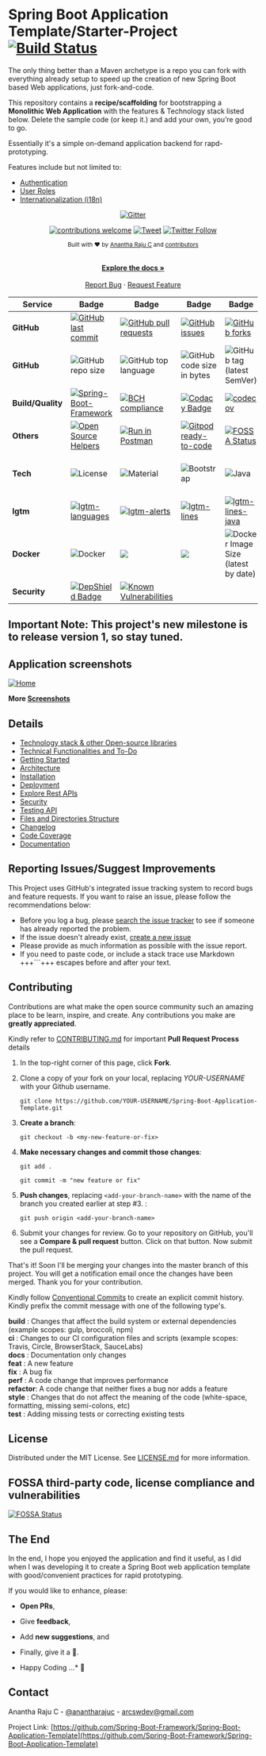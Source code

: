 <!--
*** Thanks for checking out Spring Boot Application Template. If you have a suggestion
*** that would make this better, please fork the repo and create a pull request
*** or simply open an issue with the tag "enhancement".
*** Thanks again!
-->
# Spring Boot Application Template/Starter-Project [![Build Status](https://travis-ci.org/AnanthaRajuC/Spring-Boot-Application-Template.svg?branch=master)](https://travis-ci.org/github/AnanthaRajuC/Spring-Boot-Application-Template)

The only thing better than a Maven archetype is a repo you can fork with everything already setup to speed up the creation of new Spring Boot based Web applications, just fork-and-code.

This repository contains a **recipe/scaffolding** for bootstrapping a **Monolithic Web Application** with the features & Technology stack listed below. Delete the sample code (or keep it.) and add your own, you’re good to go.

Essentially it's a simple on-demand application backend for rapd-prototyping.

Features include but not limited to:

- [Authentication](documents/AUTHENTICATION.MD)  
- [User Roles](documents/USER_ROLES.MD)   
- [Internationalization (i18n)](documents/INTERNATIONALIZATION.MD) 

<div align="center">

[![Gitter](https://badges.gitter.im/spring-boot-application-template/community.svg)](https://gitter.im/spring-boot-application-template/community?utm_source=badge&utm_medium=badge&utm_campaign=pr-badge)
</div>

<div align="center">

[![contributions welcome](https://img.shields.io/badge/contributions-welcome-brightgreen?logo=github)](CODE_OF_CONDUCT.md) [![Tweet](https://img.shields.io/twitter/url/http/shields.io.svg?style=social)](https://twitter.com/intent/tweet?text=Checkout+this+recipe+for+bootstrapping+a+%40springboot+based+monolithic+web+application&url=https://github.com/Spring-Boot-Framework/Spring-Boot-Application-Template&hashtags=SpringBoot) [![Twitter Follow](https://img.shields.io/twitter/follow/anantharajuc?label=follow%20me&style=social)](https://twitter.com/anantharajuc)
</div>

<div align="center">
  <sub>Built with ❤︎ by <a href="https://twitter.com/anantharajuc">Anantha Raju C</a> and <a href="https://github.com/Spring-Boot-Framework/Spring-Boot-Application-Template/graphs/contributors">contributors</a>
</div>

</br>

<p align="center">
	<a href="https://github.com/Spring-Boot-Framework/Spring-Boot-Application-Template/blob/master/README.md#spring-boot-application-templatestarter-project-"><strong>Explore the docs »</strong></a>
	<br />
	<br />
	<a href="https://github.com/Spring-Boot-Framework/Spring-Boot-Application-Template/issues">Report Bug</a>
	·
	<a href="https://github.com/Spring-Boot-Framework/Spring-Boot-Application-Template/issues">Request Feature</a>
</p>

<!-- PROJECT SHIELDS -->
<!--
*** I'm using markdown "reference style" links for readability.
*** Reference links are enclosed in brackets [ ] instead of parentheses ( ).
-->

|     Service     | Badge | Badge | Badge | Badge | Badge |
|-----------------|-------|-------|-------|-------|-------|
|  **GitHub**     |[![GitHub last commit](https://img.shields.io/github/last-commit/anantharajuc/Spring-Boot-Application-Template)](https://github.com/Spring-Boot-Framework/Spring-Boot-Application-Template/commits/master)|[![GitHub pull requests](https://img.shields.io/github/issues-pr-raw/Spring-Boot-Framework/Spring-Boot-Application-Template)](https://github.com/Spring-Boot-Framework/Spring-Boot-Application-Template/pulls)|[![GitHub issues](https://img.shields.io/github/issues/Spring-Boot-Framework/Spring-Boot-Application-Template)](https://github.com/Spring-Boot-Framework/Spring-Boot-Application-Template/issues)|[![GitHub forks](https://img.shields.io/github/forks/Spring-Boot-Framework/Spring-Boot-Application-Template)](https://github.com/Spring-Boot-Framework/Spring-Boot-Application-Template/network)|[![GitHub stars](https://img.shields.io/github/stars/Spring-Boot-Framework/Spring-Boot-Application-Template)](https://github.com/Spring-Boot-Framework/Spring-Boot-Application-Template/stargazers)|
|  **GitHub**     |![GitHub repo size](https://img.shields.io/github/repo-size/Spring-Boot-Framework/Spring-Boot-Application-Template)|![GitHub top language](https://img.shields.io/github/languages/top/Spring-Boot-Framework/Spring-Boot-Application-Template.svg)|![GitHub code size in bytes](https://img.shields.io/github/languages/code-size/Spring-Boot-Framework/Spring-Boot-Application-Template)|![GitHub tag (latest SemVer)](https://img.shields.io/github/tag/Spring-Boot-Framework/Spring-Boot-Application-Template.svg)|![GitHub language count](https://img.shields.io/github/languages/count/Spring-Boot-Framework/Spring-Boot-Application-Template)|
|**Build/Quality**|[![Spring-Boot-Framework](https://circleci.com/gh/AnanthaRajuC/Spring-Boot-Application-Template.svg?style=svg)](https://circleci.com/gh/Spring-Boot-Framework/Spring-Boot-Application-Template)|[![BCH compliance](https://bettercodehub.com/edge/badge/Spring-Boot-Framework/Spring-Boot-Application-Template?branch=master)](https://bettercodehub.com/)|[![Codacy Badge](https://app.codacy.com/project/badge/Grade/4bc5385252064f0e908f445b1eba184b)](https://www.codacy.com/gh/Spring-Boot-Framework/Spring-Boot-Application-Template?utm_source=github.com&amp;utm_medium=referral&amp;utm_content=Spring-Boot-Framework/Spring-Boot-Application-Template&amp;utm_campaign=Badge_Grade)|[![codecov](https://codecov.io/gh/Spring-Boot-Framework/Spring-Boot-Application-Template/branch/master/graph/badge.svg)](https://codecov.io/gh/Spring-Boot-Framework/Spring-Boot-Application-Template)|[![Quality Gate Status](https://sonarcloud.io/api/project_badges/measure?project=Spring-Boot-Framework_Spring-Boot-Application-Template&metric=alert_status)](https://sonarcloud.io/dashboard?id=Spring-Boot-Framework_Spring-Boot-Application-Template)|
|  **Others**     |[![Open Source Helpers](https://www.codetriage.com/spring-boot-framework/spring-boot-application-template/badges/users.svg)](https://www.codetriage.com/spring-boot-framework/spring-boot-application-template)|[![Run in Postman](https://run.pstmn.io/button.svg)](https://app.getpostman.com/run-collection/485bb945b088c6fd471e)|[![Gitpod ready-to-code](https://img.shields.io/badge/Gitpod-ready--to--code-blue?logo=gitpod)](https://gitpod.io/#https://github.com/Spring-Boot-Framework/Spring-Boot-Application-Template)|[![FOSSA Status](https://app.fossa.io/api/projects/git%2Bgithub.com%2FSpring-Boot-Framework%2FSpring-Boot-Application-Template.svg?type=shield)](https://app.fossa.io/projects/git%2Bgithub.com%2FSpring-Boot-Framework%2FSpring-Boot-Application-Template?ref=badge_shield)|[![Contributor Covenant](https://img.shields.io/badge/Contributor%20Covenant-v2.0%20adopted-ff69b4.svg)](code_of_conduct.md)|
|    **Tech**     |![License](https://img.shields.io/badge/license-MIT-blue.svg)|![Material](https://img.shields.io/badge/Material%20Design-UI-orange.svg)|![Bootstrap](https://img.shields.io/badge/Bootstrap-v4.0.0-yellowgreen.svg)|![Java](https://img.shields.io/badge/Java-v1.8-orange.svg)|[![Average time to resolve an issue](http://isitmaintained.com/badge/resolution/Spring-Boot-Framework/Spring-Boot-Application-Template.svg)](http://isitmaintained.com/project/Spring-Boot-Framework/Spring-Boot-Application-Template "Average time to resolve an issue")|
|    **lgtm**     |[![lgtm-languages](https://badgen.net/lgtm/langs/g/Spring-Boot-Framework/Spring-Boot-Application-Template)](https://lgtm.com/projects/g/Spring-Boot-Framework/Spring-Boot-Application-Template?mode=list)|[![lgtm-alerts](https://badgen.net/lgtm/alerts/g/Spring-Boot-Framework/Spring-Boot-Application-Template)](https://lgtm.com/projects/g/Spring-Boot-Framework/Spring-Boot-Application-Template?mode=list)|[![lgtm-lines](https://badgen.net/lgtm/lines/g/Spring-Boot-Framework/Spring-Boot-Application-Template)](https://lgtm.com/projects/g/Spring-Boot-Framework/Spring-Boot-Application-Template?mode=list)|[![lgtm-lines-java](https://badgen.net/lgtm/lines/g/Spring-Boot-Framework/Spring-Boot-Application-Template/java)](https://lgtm.com/projects/g/Spring-Boot-Framework/Spring-Boot-Application-Template?mode=list)|[![lgtm-grade](https://badgen.net/lgtm/grade/g/Spring-Boot-Framework/Spring-Boot-Application-Template)](https://lgtm.com/projects/g/Spring-Boot-Framework/Spring-Boot-Application-Template?mode=list)|
| **Docker**      |![Docker](https://img.shields.io/badge/Docker-v19-yellowgreen.svg)|[![](https://images.microbadger.com/badges/image/anantha/spring-boot-application-template.svg)](https://microbadger.com/images/anantha/spring-boot-application-template)|[![](https://images.microbadger.com/badges/version/anantha/spring-boot-application-template.svg)](https://microbadger.com/images/anantha/spring-boot-application-template)|![Docker Image Size (latest by date)](https://img.shields.io/docker/image-size/anantha/spring-boot-application-template)|[![](https://images.microbadger.com/badges/commit/anantha/spring-boot-application-template.svg)](https://microbadger.com/images/anantha/spring-boot-application-template)|
| **Security**    |[![DepShield Badge](https://depshield.sonatype.org/badges/Spring-Boot-Framework/Spring-Boot-Application-Template/depshield.svg)](https://github.com/Spring-Boot-Framework/Spring-Boot-Application-Template/issues)|[![Known Vulnerabilities](https://snyk.io/test/github/Spring-Boot-Framework/Spring-Boot-Application-Template/badge.svg)](https://snyk.io/test/github/Spring-Boot-Framework/Spring-Boot-Application-Template)|

## Important Note: This project's new milestone is to release version 1, so stay tuned.

<!-- APPLICATION SCREENSHOTS -->
## Application screenshots

[![Home](documents/images/app-ui/home.PNG)](documents/images/app-ui/home.PNG)

**More [Screenshots](documents/SCREENSHOTS.md)**

## Details

- [Technology stack & other Open-source libraries](documents/TECHNOLOGY_STACK.MD)  
- [Technical Functionalities and To-Do](documents/TECHNICAL_FUNCTIONALITIES.MD)  
- [Getting Started](documents/GETTING_STARTED.MD)  
- [Architecture](documents/ARCHITECTURE.md) 
- [Installation](documents/INSTALLATION.MD)  
- [Deployment](documents/DEPLOYMENT.md)  
- [Explore Rest APIs](documents/APP_SECURITY_AND_API.md)  
- [Security](documents/APP_SECURITY_AND_API.md)  
- [Testing API](documents/TESTING.MD)  
- [Files and Directories Structure](documents/ARCHITECTURE.md)  
- [Changelog](documents/CHANGELOG.md) 
- [Code Coverage](documents/CODE_COVERAGE.MD) 
- [Documentation](documents/DOCUMENTATION.MD) 

## Reporting Issues/Suggest Improvements

This Project uses GitHub's integrated issue tracking system to record bugs and feature requests. If you want to raise an issue, please follow the recommendations below:

* 	Before you log a bug, please [search the issue tracker](https://github.com/AnanthaRajuC/Spring-Boot-Application-Template/search?type=Issues) to see if someone has already reported the problem.
* 	If the issue doesn't already exist, [create a new issue](https://github.com/AnanthaRajuC/Spring-Boot-Application-Template/issues/new)
* 	Please provide as much information as possible with the issue report.
* 	If you need to paste code, or include a stack trace use Markdown +++```+++ escapes before and after your text.

<!-- CONTRIBUTING -->
## Contributing

Contributions are what make the open source community such an amazing place to be learn, inspire, and create. Any contributions you make are **greatly appreciated**.

Kindly refer to [CONTRIBUTING.md](/CONTRIBUTING.md) for important **Pull Request Process** details

1. In the top-right corner of this page, click **Fork**.

2. Clone a copy of your fork on your local, replacing *YOUR-USERNAME* with your Github username.

   `git clone https://github.com/YOUR-USERNAME/Spring-Boot-Application-Template.git`

3. **Create a branch**: 

   `git checkout -b <my-new-feature-or-fix>`

4. **Make necessary changes and commit those changes**:

   `git add .`

   `git commit -m "new feature or fix"`

5. **Push changes**, replacing `<add-your-branch-name>` with the name of the branch you created earlier at step #3. :

   `git push origin <add-your-branch-name>`

6. Submit your changes for review. Go to your repository on GitHub, you'll see a **Compare & pull request** button. Click on that button. Now submit the pull request.

That's it! Soon I'll be merging your changes into the master branch of this project. You will get a notification email once the changes have been merged. Thank you for your contribution.

Kindly follow [Conventional Commits](https://www.conventionalcommits.org/en/v1.0.0/) to create an explicit commit history. Kindly prefix the commit message with one of the following type's.

**build**   : Changes that affect the build system or external dependencies (example scopes: gulp, broccoli, npm)  
**ci**      : Changes to our CI configuration files and scripts (example scopes: Travis, Circle, BrowserStack, SauceLabs)  
**docs**    : Documentation only changes  
**feat**    : A new feature  
**fix**     : A bug fix  
**perf**    : A code change that improves performance  
**refactor**: A code change that neither fixes a bug nor adds a feature  
**style**   : Changes that do not affect the meaning of the code (white-space, formatting, missing semi-colons, etc)  
**test**    : Adding missing tests or correcting existing tests  

## License

Distributed under the MIT License. See [LICENSE.md](/LICENSE.md) for more information.

## FOSSA third-party code, license compliance and vulnerabilities

[![FOSSA Status](https://app.fossa.io/api/projects/git%2Bgithub.com%2FSpring-Boot-Framework%2FSpring-Boot-Application-Template.svg?type=large)](https://app.fossa.io/projects/git%2Bgithub.com%2FSpring-Boot-Framework%2FSpring-Boot-Application-Template?ref=badge_large)

## The End

In the end, I hope you enjoyed the application and find it useful, as I did when I was developing it to create a Spring Boot web application template with good/convenient practices for rapid prototyping. 

If you would like to enhance, please: 

* 	**Open PRs**, 
* 	Give **feedback**, 
* 	Add **new suggestions**, and
*	Finally, give it a 🌟.

* Happy Coding ...* 🙂

<!-- CONTACT -->
## Contact

Anantha Raju C - [@anantharajuc](https://twitter.com/anantharajuc) - arcswdev@gmail.com

Project Link: [https://github.com/Spring-Boot-Framework/Spring-Boot-Application-Template](https://github.com/Spring-Boot-Framework/Spring-Boot-Application-Template)
